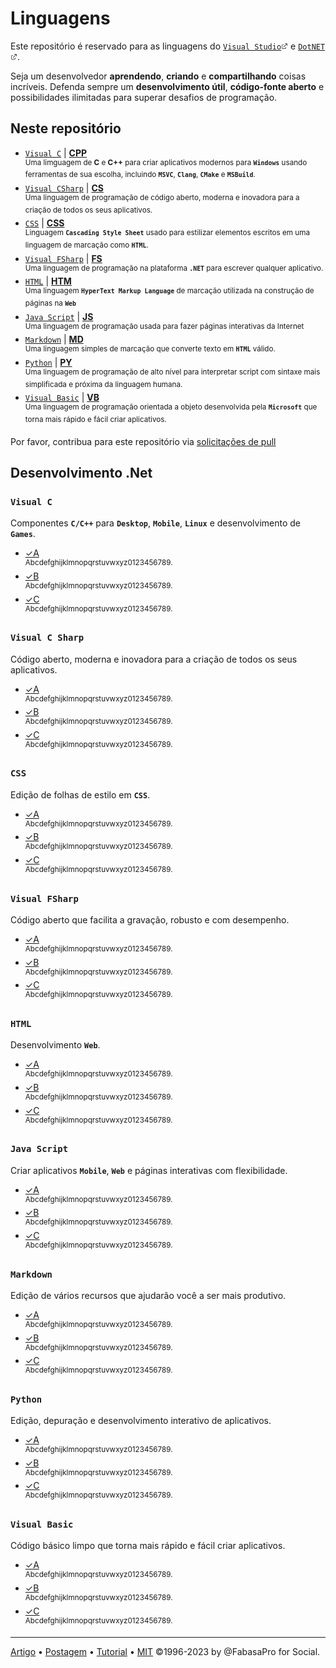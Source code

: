 # Linguagens

Este repositório é reservado para as linguagens do [`Visual Studio`<img src="https://github.com/poitanotalk/resources/blob/main/svg/tools/externallink.svg" alt="base octocat svg" width="11" height="11" />](https://visualstudio.microsoft.com) e [`DotNET`<img src="https://github.com/poitanotalk/resources/blob/main/svg/tools/externallink.svg" alt="base octocat svg" width="11" height="11" />](https://dotnet.microsoft.com).

Seja um desenvolvedor __aprendendo__, __criando__ e __compartilhando__ coisas incríveis. Defenda sempre um __desenvolvimento útil__, __código-fonte aberto__ e possibilidades ilimitadas para superar desafios de programação.

## Neste repositório

+ [`Visual C`](https://github.com/poitanotalk/source/tree/main#visual-c) | __[CPP](https://github.com/fabasapro/files/cpp)__<br /><sup>Uma limguagem de __C__ e __C++__ para criar aplicativos modernos para __`Windows`__ usando ferramentas de sua escolha, incluindo __`MSVC`__, __`Clang`__, __`CMake`__ e __`MSBuild`__.</sup>
+ [`Visual CSharp`](https://github.com/poitanotalk/source/tree/main#visual-c-sharp) | __[CS](https://github.com/fabasapro/files/cs)__<br /><sup>Uma linguagem de programação de código aberto, moderna e inovadora para a criação de todos os seus aplicativos.</sup>
+ [`CSS`](https://github.com/poitanotalk/source/tree/main#css) | __[CSS](https://github.com/fabasapro/files/css)__<br /><sup>Linguagem __`Cascading Style Sheet`__ usado para estilizar elementos escritos em uma linguagem de marcação como __`HTML`__.</sup>
+ [`Visual FSharp`](https://github.com/poitanotalk/source/tree/main#visual-f-sharp) | __[FS](https://github.com/fabasapro/files/fs)__<br /><sup>Uma linguagem de programação na plataforma __`.NET`__ para escrever qualquer aplicativo.</sup>
+ [`HTML`](https://github.com/poitanotalk/source/tree/main#html) | __[HTM](https://github.com/fabasapro/files/htm)__<br /><sup>Uma linguagem __`HyperText Markup Language`__ de marcação utilizada na construção de páginas na __`Web`__</sup>
+ [`Java Script`](https://github.com/poitanotalk/source/tree/main#java-script) | __[JS](https://github.com/fabasapro/files/js)__<br /><sup>Uma linguagem de programação usada para fazer páginas interativas da Internet</sup>
+ [`Markdown`](https://github.com/poitanotalk/source/tree/main#markdown) | __[MD](https://github.com/fabasapro/files/md)__<br /><sup>Uma linguagem simples de marcação que converte texto em __`HTML`__ válido.</sup>
+ [`Python`](https://github.com/poitanotalk/source/tree/main#python) | __[PY](https://github.com/fabasapro/files/py)__<br /><sup>Uma linguagem de programação de alto nível para interpretar script com sintaxe mais simplificada e próxima da linguagem humana.</sup>
+ [`Visual Basic`](https://github.com/poitanotalk/source/tree/main#visual-basic) | __[VB](https://github.com/fabasapro/files/vb)__<br /><sup>Uma linguagem de programação orientada a objeto desenvolvida pela __`Microsoft`__ que torna mais rápido e fácil criar aplicativos.</sup>

Por favor, contribua para este repositório via [solicitações de pull](https://github.com/poitanotalk/source/pulls)

## Desenvolvimento .Net

### `Visual C`
Componentes __`C/C++`__ para __`Desktop`__, __`Mobile`__, __`Linux`__ e desenvolvimento de __`Games`__.
- [✓A](https://github.com/fabasapro/languages)<br /><sup>Abcdefghijklmnopqrstuvwxyz0123456789.</sup>
- [✓B](https://github.com/fabasapro/languages)<br /><sup>Abcdefghijklmnopqrstuvwxyz0123456789.</sup>
- [✓C](https://github.com/fabasapro/languages)<br /><sup>Abcdefghijklmnopqrstuvwxyz0123456789.</sup>

### `Visual C Sharp`
Código aberto, moderna e inovadora para a criação de todos os seus aplicativos.
- [✓A](https://github.com/fabasapro/languages)<br /><sup>Abcdefghijklmnopqrstuvwxyz0123456789.</sup>
- [✓B](https://github.com/fabasapro/languages)<br /><sup>Abcdefghijklmnopqrstuvwxyz0123456789.</sup>
- [✓C](https://github.com/fabasapro/languages)<br /><sup>Abcdefghijklmnopqrstuvwxyz0123456789.</sup>

### `CSS`
Edição de folhas de estilo em __`CSS`__.
- [✓A](https://github.com/fabasapro/languages)<br /><sup>Abcdefghijklmnopqrstuvwxyz0123456789.</sup>
- [✓B](https://github.com/fabasapro/languages)<br /><sup>Abcdefghijklmnopqrstuvwxyz0123456789.</sup>
- [✓C](https://github.com/fabasapro/languages)<br /><sup>Abcdefghijklmnopqrstuvwxyz0123456789.</sup>

### `Visual FSharp`
Código aberto que facilita a gravação, robusto e com desempenho.
- [✓A](https://github.com/fabasapro/languages)<br /><sup>Abcdefghijklmnopqrstuvwxyz0123456789.</sup>
- [✓B](https://github.com/fabasapro/languages)<br /><sup>Abcdefghijklmnopqrstuvwxyz0123456789.</sup>
- [✓C](https://github.com/fabasapro/languages)<br /><sup>Abcdefghijklmnopqrstuvwxyz0123456789.</sup>

### `HTML`
Desenvolvimento __`Web`__.
- [✓A](https://github.com/fabasapro/languages)<br /><sup>Abcdefghijklmnopqrstuvwxyz0123456789.</sup>
- [✓B](https://github.com/fabasapro/languages)<br /><sup>Abcdefghijklmnopqrstuvwxyz0123456789.</sup>
- [✓C](https://github.com/fabasapro/languages)<br /><sup>Abcdefghijklmnopqrstuvwxyz0123456789.</sup>

### `Java Script`
Criar aplicativos __`Mobile`__, __`Web`__ e páginas interativas com flexibilidade.
- [✓A](https://github.com/fabasapro/languages)<br /><sup>Abcdefghijklmnopqrstuvwxyz0123456789.</sup>
- [✓B](https://github.com/fabasapro/languages)<br /><sup>Abcdefghijklmnopqrstuvwxyz0123456789.</sup>
- [✓C](https://github.com/fabasapro/languages)<br /><sup>Abcdefghijklmnopqrstuvwxyz0123456789.</sup>

### `Markdown`
Edição de vários recursos que ajudarão você a ser mais produtivo.
- [✓A](https://github.com/fabasapro/languages)<br /><sup>Abcdefghijklmnopqrstuvwxyz0123456789.</sup>
- [✓B](https://github.com/fabasapro/languages)<br /><sup>Abcdefghijklmnopqrstuvwxyz0123456789.</sup>
- [✓C](https://github.com/fabasapro/languages)<br /><sup>Abcdefghijklmnopqrstuvwxyz0123456789.</sup>

### `Python`
Edição, depuração e desenvolvimento interativo de aplicativos.
- [✓A](https://github.com/fabasapro/languages)<br /><sup>Abcdefghijklmnopqrstuvwxyz0123456789.</sup>
- [✓B](https://github.com/fabasapro/languages)<br /><sup>Abcdefghijklmnopqrstuvwxyz0123456789.</sup>
- [✓C](https://github.com/fabasapro/languages)<br /><sup>Abcdefghijklmnopqrstuvwxyz0123456789.</sup>

### `Visual Basic`
Código básico limpo que torna mais rápido e fácil criar aplicativos.
- [✓A](https://github.com/fabasapro/languages)<br /><sup>Abcdefghijklmnopqrstuvwxyz0123456789.</sup>
- [✓B](https://github.com/fabasapro/languages)<br /><sup>Abcdefghijklmnopqrstuvwxyz0123456789.</sup>
- [✓C](https://github.com/fabasapro/languages)<br /><sup>Abcdefghijklmnopqrstuvwxyz0123456789.</sup>

---
[Artigo](https://github.com/fabasapro/languages/article) • [Postagem](https://github.com/fabasapro/languages/post) • [Tutorial](https://github.com/fabasapro/languages/tutorial) • [MIT](LICENSE) ©1996-2023 by @FabasaPro for Social.






